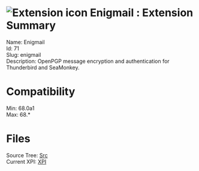 # ![Extension icon](https://addons.thunderbird.net/user-media/addon_icons/0/71-64.png?modified=496f6304) Enigmail : Extension Summary

Name: Enigmail  
Id: 71  
Slug: enigmail  
Description: OpenPGP message encryption and authentication for Thunderbird and SeaMonkey.
  

# Compatibility
Min: 68.0a1  
Max: 68.*  

# Files

Source Tree: [Src](C:/Dev/Thunderbird/ThunderKdB/xall/x68/71-enigmail/src)  
Current XPI: [XPI](C:/Dev/Thunderbird/ThunderKdB/xall/x68/71-enigmail/xpi)  



